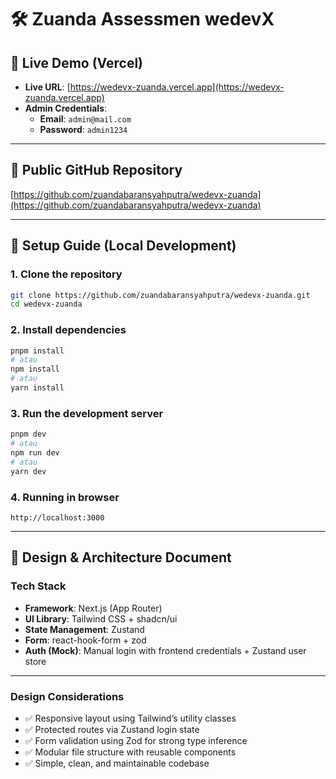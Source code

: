 # 🛠️ Zuanda Assessmen wedevX

## 🔗 Live Demo (Vercel)

- **Live URL**: [https://wedevx-zuanda.vercel.app](https://wedevx-zuanda.vercel.app)
- **Admin Credentials**:
  - **Email**: `admin@mail.com`
  - **Password**: `admin1234`

---

## 📂 Public GitHub Repository

[https://github.com/zuandabaransyahputra/wedevx-zuanda](https://github.com/zuandabaransyahputra/wedevx-zuanda)

---

## 🚀 Setup Guide (Local Development)

### 1. Clone the repository

```bash
git clone https://github.com/zuandabaransyahputra/wedevx-zuanda.git
cd wedevx-zuanda
```

### 2. Install dependencies

```bash
pnpm install
# atau
npm install
# atau
yarn install
```

### 3. Run the development server

```bash
pnpm dev
# atau
npm run dev
# atau
yarn dev
```

### 4. Running in browser

```
http://localhost:3000
```

---

## 📐 Design & Architecture Document

### Tech Stack

- **Framework**: Next.js (App Router)
- **UI Library**: Tailwind CSS + shadcn/ui
- **State Management**: Zustand
- **Form**: react-hook-form + zod
- **Auth (Mock)**: Manual login with frontend credentials + Zustand user store

---

### Design Considerations

- ✅ Responsive layout using Tailwind’s utility classes
- ✅ Protected routes via Zustand login state
- ✅ Form validation using Zod for strong type inference
- ✅ Modular file structure with reusable components
- ✅ Simple, clean, and maintainable codebase
